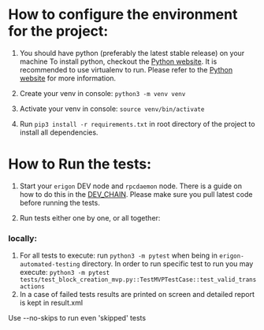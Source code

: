 # How to configure the environment for the project:

1. You should have python (preferably the latest stable release) on your machine
To install python, checkout the [Python website](https://www.python.org/downloads/). 
It is recommended to use virtualenv to run.
Please refer to the [Python website](https://virtualenv.pypa.io/en/latest/) for more information.

2. Create your venv in console: `python3 -m venv venv`
3. Activate your venv in console: `source venv/bin/activate`
4. Run `pip3 install -r requirements.txt` in root directory of the project to install all dependencies.

# How to Run the tests:

1. Start your `erigon` DEV node and `rpcdaemon` node. There is a guide on how to do this in 
the [DEV_CHAIN](https://github.com/ledgerwatch/erigon/blob/devel/DEV_CHAIN.md). 
Please make sure you pull latest code before running the tests. 

2. Run tests either one by one, or all together:

### locally:

1. For all tests to execute: run `python3 -m pytest` when being in `erigon-automated-testing` directory. In order to run specific test to run you may execute: `python3 -m pytest tests/test_block_creation_mvp.py::TestMVPTestCase::test_valid_transactions`
2. In a case of failed tests results are printed on screen and detailed report is kept in result.xml

Use --no-skips to run even 'skipped' tests